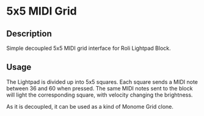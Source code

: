 # 5x5 MIDI Grid

## Description
Simple decoupled 5x5 MIDI grid interface for Roli Lightpad Block.

## Usage
The Lightpad is divided up into 5x5 squares. Each square sends a MIDI note between 36 and 60 when pressed. The same MIDI notes sent to the block will light the corresponding square, with velocity changing the brightness.

As it is decoupled, it can be used as a kind of Monome Grid clone. 
